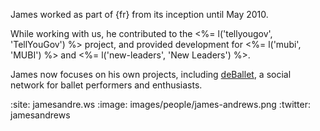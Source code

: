 James worked as part of {fr} from its inception until May 2010.

While working with us, he contributed to the <%= l('tellyougov', 'TellYouGov') %> project, and provided development for <%= l('mubi', 'MUBI') %> and <%= l('new-leaders', 'New Leaders') %>.

James now focuses on his own projects, including [deBallet][], a social network for ballet performers and enthusiasts.

[deBallet]: http://deballet.com

:site: jamesandre.ws
:image: images/people/james-andrews.png
:twitter: jamesandrews
